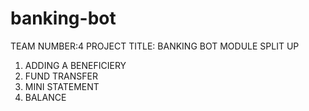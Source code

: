 # banking-bot
TEAM NUMBER:4
PROJECT TITLE: BANKING BOT
MODULE SPLIT UP
1.	ADDING A BENEFICIERY
2.	FUND TRANSFER
3.	MINI STATEMENT
4.	BALANCE


